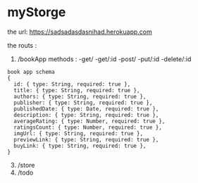 # myStorge
the url: https://sadsadasdasnihad.herokuapp.com


the routs : 
1. /bookApp    methods : -get/ -get/:id -post/ -put/:id -delete/:id
 
```
book app schema
{
  id: { type: String, required: true },
  title: { type: String, required: true },
  authors: { type: String, required: true },
  publisher: { type: String, required: true },
  publishedDate: { type: Date, required: true },
  description: { type: String, required: true },
  averageRating: { type: Number, required: true },
  ratingsCount: { type: Number, required: true },
  imgUrl: { type: String, required: true },
  previewLink: { type: String, required: true },
  buyLink: { type: String, required: true },
}
```

3. /store
4. /todo
